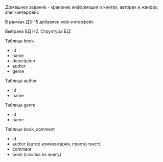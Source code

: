 Домашнее задание - хранение информации о книгах, авторах и жанрах, shell-интерфейс

В рамках ДЗ-15 добавлен web-интерфейс

Выбрана БД H2. Структура БД:

Таблица book
* id
* name
* description
* author
* genre

Таблица author
* id
* name

Таблица genre
* id
* name

Таблица book_comment
* id
* author (автор комментария, просто текст)
* comment
* book (ссылка на книгу)
